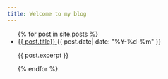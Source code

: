 ```yaml
---
title: Welcome to my blog
---
```

<ul>
  {% for post in site.posts %}
    <li>
      <a href="{{ post.url }}">{{ post.title}} </a><a> {{ post.date| date: "%Y-%d-%m"  }}</a>
      <p>{{ post.excerpt }}</p>
    </li>
  {% endfor %}
</ul>
